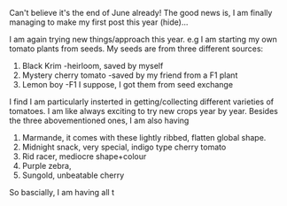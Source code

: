 Can't believe it's the end of June already! The good news is, I am finally managing to make my first post this year (hide)...

I am again trying new things/approach this year. e.g I am starting my own tomato plants from seeds. My seeds are from three different sources: 
1. Black Krim -heirloom, saved by myself
2. Mystery cherry tomato -saved by my friend from a F1 plant
3. Lemon boy -F1 I suppose, I got them from seed exchange

I find I am particularly insterted in getting/collecting different varieties of tomatoes. I am like always exciting to try new crops year by year. Besides the three abovementioned ones, I am also having 
1. Marmande, it comes with these lightly ribbed, flatten global shape.
2. Midnight snack, very special, indigo type cherry tomato
3. Rid racer, mediocre shape+colour
4. Purple zebra,
5. Sungold, unbeatable cherry 

So bascially, I am having all t
